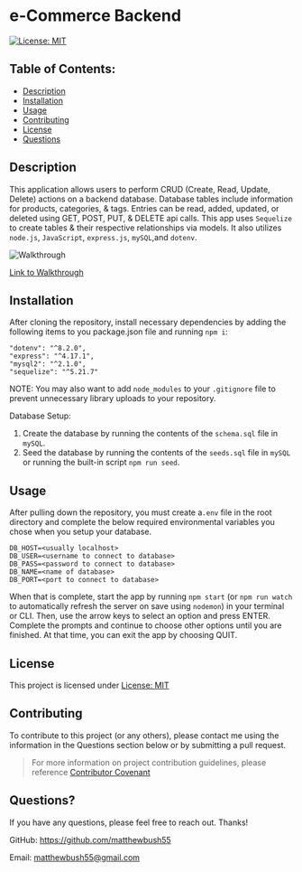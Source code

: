 # e-Commerce Backend

[![License: MIT](https://img.shields.io/badge/License-MIT-yellow.svg)](https://opensource.org/licenses/MIT)

## Table of Contents:

- [Description](#description)
- [Installation](#installation)
- [Usage](#usage)
- [Contributing](#contributing)
- [License](#license)
- [Questions](#questions)

## Description

This application allows users to perform CRUD (Create, Read, Update, Delete) actions on a backend database. Database tables include information for products, categories, & tags. Entries can be read, added, updated, or deleted using GET, POST, PUT, & DELETE api calls. This app uses `Sequelize` to create tables & their respective relationships via models. It also utilizes `node.js`, `JavaScript`, `express.js`, `mySQL`,and `dotenv`.

![Walkthrough](assets/images/Walkthrough.gif)

[Link to Walkthrough]()

## Installation

After cloning the repository, install necessary dependencies by adding the following items to you package.json file and running `npm i`:

    "dotenv": "^8.2.0",
    "express": "^4.17.1",
    "mysql2": "^2.1.0",
    "sequelize": "^5.21.7"

NOTE: You may also want to add `node_modules` to your `.gitignore` file to prevent unnecessary library uploads to your repository.

Database Setup:

1. Create the database by running the contents of the `schema.sql` file in `mySQL`.
2. Seed the database by running the contents of the `seeds.sql` file in `mySQL` or running the built-in script `npm run seed`.

## Usage

After pulling down the repository, you must create a`.env` file in the root directory and complete the below required environmental variables you chose when you setup your database.

    DB_HOST=<usually localhost>
    DB_USER=<username to connect to database>
    DB_PASS=<password to connect to database>
    DB_NAME=<name of database>
    DB_PORT=<port to connect to database>

When that is complete, start the app by running `npm start` (or `npm run watch` to automatically refresh the server on save using `nodemon`) in your terminal or CLI. Then, use the arrow keys to select an option and press ENTER. Complete the prompts and continue to choose other options until you are finished. At that time, you can exit the app by choosing QUIT.

## License

This project is licensed under [License: MIT](https://opensource.org/licenses/MIT)

## Contributing

To contribute to this project (or any others), please contact me using the information in the Questions section below or by submitting a pull request.

> For more information on project contribution guidelines, please reference [Contributor Covenant](https://www.contributor-covenant.org/)

## Questions?

If you have any questions, please feel free to reach out. Thanks!

GitHub: https://github.com/matthewbush55

Email: matthewbush55@gmail.com

